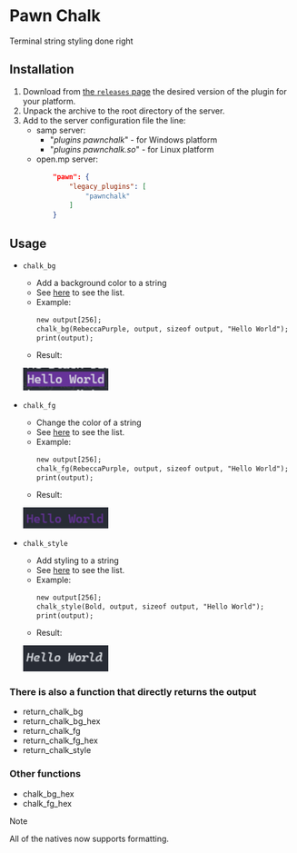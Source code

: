 # Pawn Chalk

Terminal string styling done right

## Installation

1. Download from [the `releases` page](https://github.com/Tiaansu/pawn-chalk/releases) the desired version of the plugin for your platform.
2. Unpack the archive to the root directory of the server.
3. Add to the server configuration file the line:
    * samp server:
        * "*plugins pawnchalk*" - for Windows platform
        * "*plugins pawnchalk.so*" - for Linux platform
    * open.mp server:
        ```json
            "pawn": {
                "legacy_plugins": [
                    "pawnchalk"
                ]
            }
        ```

## Usage
* `chalk_bg`
    - Add a background color to a string
    - See [here](./pawnchalk.inc#L8-L164) to see the list.
    - Example:
        ```pawn
        new output[256];
        chalk_bg(RebeccaPurple, output, sizeof output, "Hello World");
        print(output);
        ```
    - Result:
    <p align='left'>
        <img width='150' src='assets/bg.png' alt='bg' />
    </p>

* `chalk_fg`
    - Change the color of a string
    - See [here](./pawnchalk.inc#L8-L164) to see the list.
    - Example:
        ```pawn
        new output[256];
        chalk_fg(RebeccaPurple, output, sizeof output, "Hello World");
        print(output);
        ```
    - Result:
    <p align='left'>
        <img width='150' src='assets/fg.png' alt='fg' />
    </p>

* `chalk_style`
    - Add styling to a string
    - See [here](./pawnchalk.inc#L169-L176) to see the list.
    - Example:
        ```pawn
        new output[256];
        chalk_style(Bold, output, sizeof output, "Hello World");
        print(output);
        ```
    - Result:
    <p align='left'>
        <img width='150' src='assets/style.png' alt='style' />
    </p>

### There is also a function that directly returns the output
- return_chalk_bg
- return_chalk_bg_hex
- return_chalk_fg
- return_chalk_fg_hex
- return_chalk_style

### Other functions
- chalk_bg_hex
- chalk_fg_hex

> [!NOTE]   
> All of the natives now supports formatting.
